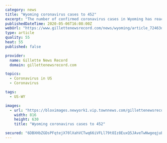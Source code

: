 ```yaml
---
category: news
title: "Wyoming coronavirus cases to 452"
excerpt: "The number of confirmed coronavirus cases in Wyoming has reached 452 with the discovery of new cases in three counties."
publishedDateTime: 2020-05-06T16:08:00Z
webUrl: "https://www.gillettenewsrecord.com/news/wyoming/article_72463d30-fba9-5af1-affa-9b0d104f064a.html"
type: article
quality: 55
heat: 55
published: false

provider:
  name: Gillette News Record
  domain: gillettenewsrecord.com

topics:
  - Coronavirus in US
  - Coronavirus

tags:
  - US-WY

images:
  - url: "https://bloximages.newyork1.vip.townnews.com/gillettenewsrecord.com/content/tncms/assets/v3/editorial/8/b5/8b5e29aa-522e-54e6-9ea7-2e166ccdf298/5eb2e60b88ab6.preview.jpg?resize=816%2C630"
    width: 816
    height: 630
    title: "Wyoming coronavirus cases to 452"

secured: "6DBXHbZGDsPFqtejX70lXahVCTwq66iVFLl79tOIz8EuxQ5JAveTwNwgeqjuEvKVluYi/pG0AakN9nyLvMtOoiDTPh0QMpPe7frw7/SAEz4gEcKReDi2sLDsLLfHDdM+ihg0yLEG3Iz0vmcE7XjmSNrXG/ZnFmtBs8e0DWLCGmzBuaQS5sOVmvfrsUXja6ctB+QQNDqfJPawqj9gvvWvABzpW6aWS2pOua3QwvbccOi7AGVR1CjFhqnRbA4Jx7FSRJZtae/zodzLBNIyMQvVzEGqxnz5aZDJE7KDcJlbaniUXYY7SeEnbAi11hLZ41pYrSTJm6wIjmZNyXtDrx1VNmjOgOeyHjq3zD7Qk1+J70OrWVzS0FKjwy2z18GbX1gxpv7C4kf9IiuNIEFcJFYJ9mXZo/r2trr6A/BQb/1hkOqTLqX3o9hlMiGgoKchSsIlEIUFqg02FrRWbO8Agllhp0xnTPiRNB5Bztco33or2mk=;E1JxXEBZveKWEAFM7OK7Qw=="
---
```


